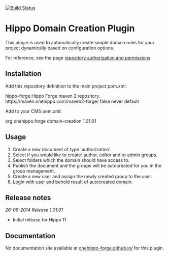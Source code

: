 [![Build Status](https://travis-ci.org/onehippo-forge/domain-creation.svg?branch=develop)](https://travis-ci.org/onehippo-forge/domain-creation)

# Hippo Domain Creation Plugin

This plugin is used to automatically create simple domain rules for your project dynamically based on configuration options.

For reference, see the page [repository authorization and permissions](http://www.onehippo.org/library/concepts/security/repository-authorization-and-permissions.html)

## Installation
Add this repository definition to the main project pom.xml:

<repository>
  <id>hippo-forge</id>
  <name>Hippo Forge maven 2 repository.</name>
  <url>https://maven.onehippo.com/maven2-forge/</url>
  <snapshots>
    <enabled>false</enabled>
  </snapshots>
  <releases>
    <updatePolicy>never</updatePolicy>
  </releases>
  <layout>default</layout>
</repository>

Add to your CMS pom.xml:

<dependency>
    <groupId>org.onehippo.forge</groupId>
    <artifactId>domain-creation</artifactId>
    <version>1.01.01</version>
</dependency>

## Usage

1. Create a new document of type 'authorization'.
2. Select if you would like to create: author, editor and or admin groups.
3. Select folders which the domain should have access to.
4. Publish the document and the groups will be autocreated for you in the group management.
5. Create a new user and assign the newly created group to the user.
6. Login with user and behold result of autocreated domain.

## Release notes
_26-09-2014 Release 1.01.01_

- Initial release for Hippo 11
  

## Documentation 

No documentation site available at [onehippo-forge.github.io/](https://onehippo-forge.github.io/) for this plugin.
